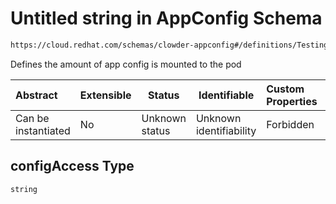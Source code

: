 # Untitled string in AppConfig Schema

```txt
https://cloud.redhat.com/schemas/clowder-appconfig#/definitions/TestingConfig/properties/configAccess
```

Defines the amount of app config is mounted to the pod


| Abstract            | Extensible | Status         | Identifiable            | Custom Properties | Additional Properties | Access Restrictions | Defined In                                                    |
| :------------------ | ---------- | -------------- | ----------------------- | :---------------- | --------------------- | ------------------- | ------------------------------------------------------------- |
| Can be instantiated | No         | Unknown status | Unknown identifiability | Forbidden         | Allowed               | none                | [schema.json\*](../../out/schema.json "open original schema") |

## configAccess Type

`string`

